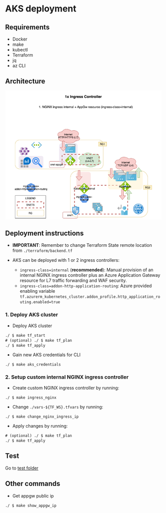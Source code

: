 # AKS deployment

## Requirements

* Docker
* make
* kubectl
* Terraform
* jq
* az CLI

## Architecture

![./aks_architecture.png](./aks_architecture.png)

## Deployment instructions

* **IMPORTANT**: Remember to change Terraform State remote location from `./terraform/backend.tf`

* AKS can be deployed with 1 or 2 ingress controllers:
  * `ingress-class=internal` (**recommended**): Manual provision of an internal NGINX ingress controller plus an Azure Application Gateway resource for L7 traffic forwarding and WAF security.
  * `ingress-class=addon-http-application-routing`: Azure provided enabling variable `tf.azurerm_kubernetes_cluster.addon_profile.http_application_routing.enabled=true`

### 1. Deploy AKS cluster

* Deploy AKS cluster

```shell
./ $ make tf_start
# (optional) ./ $ make tf_plan
./ $ make tf_apply
```

* Gain new AKS credentials for CLI

```shell
./ $ make aks_credentials
```

### 2. Setup custom internal NGINX ingress controller

* Create custom NGINX ingress controller by running:

```shell
./ $ make ingress_nginx
```

* Change `./vars-${TF_WS}.tfvars` by running:

```shell
./ $ make change_nginx_ingress_ip
```

* Apply changes by running:

```shell
# (optional) ./ $ make tf_plan
./ $ make tf_apply
```

## Test

Go to [test folder](./test/)

## Other commands

* Get appgw public ip

```shell
./ $ make show_appgw_ip
```
